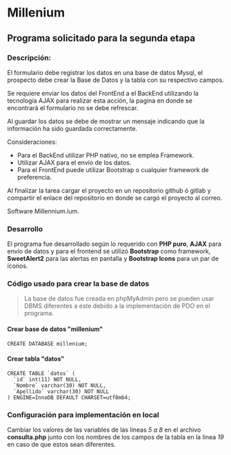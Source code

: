 # Millenium
## Programa solicitado para la segunda etapa

### Descripción:
El formulario debe registrar los datos en una base de datos Mysql, el prospecto debe crear la Base de Datos y la tabla con su respectivo campos.

Se requiere enviar los datos del FrontEnd a el BackEnd utilizando la tecnología AJAX  para realizar esta acción, la pagina en donde se encontrará el formulario no se debe refrescar.

Al guardar los datos se debe de mostrar un mensaje indicando que la información ha sido guardada correctamente.

Consideraciones:
- Para el BackEnd utilizar PHP nativo, no se emplea Framework.
- Utilizar AJAX para el envío de los datos.
- Para el FrontEnd puede utilizar Bootstrap o cualquier framework de preferencia.

Al finalizar la tarea cargar el proyecto en un repositorio github ó gitlab y compartir el enlace del repositorio en donde se cargó el proyecto al correo.

Software Millennium.ium.
### Desarrollo
El programa fue desarrollado según lo requerido con **PHP puro**, **AJAX** para envío de datos y para el frontend se utilizó **Bootstrap** como framework, **SweetAlert2** para las alertas en pantalla y **Bootstrap Icons** para un par de íconos.

### Código usado para crear la base de datos
>La base de datos fue creada en phpMyAdmin pero se pueden usar DBMS diferentes a este debido a la implementación de PDO en el programa.

#### Crear base de datos "millenium"
```
CREATE DATABASE millenium;
```
#### Crear tabla "datos"
```
CREATE TABLE `datos` (
  `id` int(11) NOT NULL,
  `Nombre` varchar(30) NOT NULL,
  `Apellido` varchar(30) NOT NULL
) ENGINE=InnoDB DEFAULT CHARSET=utf8mb4;
```
### Configuración para implementación en local
Cambiar los valores de las variables de las lineas *5 a 8* en el archivo **consulta.php** junto con los nombres de los campos de la tabla en la linea *19* en caso de que estos sean diferentes.
